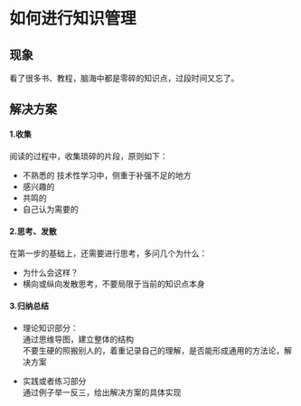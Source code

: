 # 如何进行知识管理

## 现象

看了很多书、教程，脑海中都是零碎的知识点，过段时间又忘了。

## 解决方案

#### 1.收集

阅读的过程中，收集琐碎的片段，原则如下：

-   不熟悉的
    技术性学习中，侧重于补强不足的地方
-   感兴趣的
-   共鸣的
-   自己认为需要的

#### 2.思考、发散
在第一步的基础上，还需要进行思考，多问几个为什么：

-   为什么会这样？
-   横向或纵向发散思考，不要局限于当前的知识点本身

#### 3.归纳总结

-   理论知识部分：  
    通过思维导图，建立整体的结构   
    不要生硬的照搬别人的，着重记录自己的理解，是否能形成通用的方法论，解决方案

-   实践或者练习部分    
    通过例子举一反三，给出解决方案的具体实现

